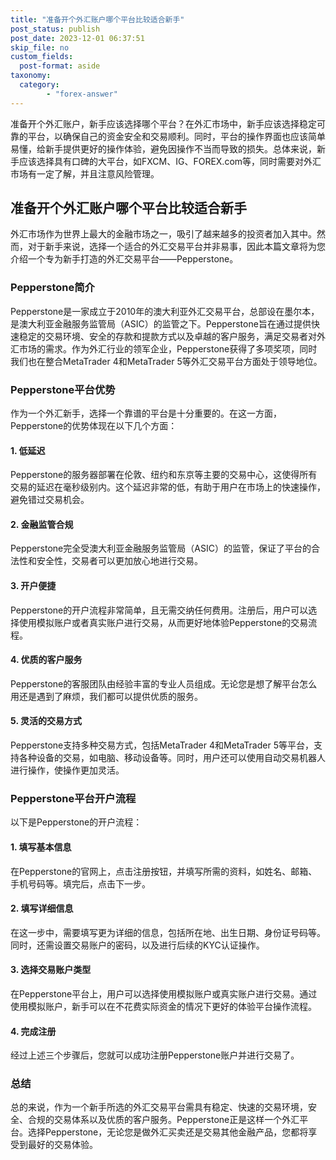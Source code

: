 ```yaml
---
title: "准备开个外汇账户哪个平台比较适合新手"
post_status: publish
post_date: 2023-12-01 06:37:51
skip_file: no
custom_fields: 
  post-format: aside
taxonomy:
  category:
        - "forex-answer"
---
```


准备开个外汇账户，新手应该选择哪个平台？在外汇市场中，新手应该选择稳定可靠的平台，以确保自己的资金安全和交易顺利。同时，平台的操作界面也应该简单易懂，给新手提供更好的操作体验，避免因操作不当而导致的损失。总体来说，新手应该选择具有口碑的大平台，如FXCM、IG、FOREX.com等，同时需要对外汇市场有一定了解，并且注意风险管理。

## 准备开个外汇账户哪个平台比较适合新手

外汇市场作为世界上最大的金融市场之一，吸引了越来越多的投资者加入其中。然而，对于新手来说，选择一个适合的外汇交易平台并非易事，因此本篇文章将为您介绍一个专为新手打造的外汇交易平台——Pepperstone。

### Pepperstone简介

Pepperstone是一家成立于2010年的澳大利亚外汇交易平台，总部设在墨尔本，是澳大利亚金融服务监管局（ASIC）的监管之下。Pepperstone旨在通过提供快速稳定的交易环境、安全的存款和提款方式以及卓越的客户服务，满足交易者对外汇市场的需求。作为外汇行业的领军企业，Pepperstone获得了多项奖项，同时我们也在整合MetaTrader 4和MetaTrader 5等外汇交易平台方面处于领导地位。

### Pepperstone平台优势

作为一个外汇新手，选择一个靠谱的平台是十分重要的。在这一方面，Pepperstone的优势体现在以下几个方面：

#### 1. 低延迟

Pepperstone的服务器部署在伦敦、纽约和东京等主要的交易中心，这使得所有交易的延迟在毫秒级别内。这个延迟非常的低，有助于用户在市场上的快速操作，避免错过交易机会。

#### 2. 金融监管合规

Pepperstone完全受澳大利亚金融服务监管局（ASIC）的监管，保证了平台的合法性和安全性，交易者可以更加放心地进行交易。

#### 3. 开户便捷

Pepperstone的开户流程非常简单，且无需交纳任何费用。注册后，用户可以选择使用模拟账户或者真实账户进行交易，从而更好地体验Pepperstone的交易流程。

#### 4. 优质的客户服务

Pepperstone的客服团队由经验丰富的专业人员组成。无论您是想了解平台怎么用还是遇到了麻烦，我们都可以提供优质的服务。

#### 5. 灵活的交易方式

Pepperstone支持多种交易方式，包括MetaTrader 4和MetaTrader 5等平台，支持各种设备的交易，如电脑、移动设备等。同时，用户还可以使用自动交易机器人进行操作，使操作更加灵活。

### Pepperstone平台开户流程

以下是Pepperstone的开户流程：

#### 1. 填写基本信息

在Pepperstone的官网上，点击注册按钮，并填写所需的资料，如姓名、邮箱、手机号码等。填完后，点击下一步。

#### 2. 填写详细信息

在这一步中，需要填写更为详细的信息，包括所在地、出生日期、身份证号码等。同时，还需设置交易账户的密码，以及进行后续的KYC认证操作。

#### 3. 选择交易账户类型

在Pepperstone平台上，用户可以选择使用模拟账户或真实账户进行交易。通过使用模拟账户，新手可以在不花费实际资金的情况下更好的体验平台操作流程。

#### 4. 完成注册

经过上述三个步骤后，您就可以成功注册Pepperstone账户并进行交易了。

### 总结

总的来说，作为一个新手所选的外汇交易平台需具有稳定、快速的交易环境，安全、合规的交易体系以及优质的客户服务。Pepperstone正是这样一个外汇平台。选择Pepperstone，无论您是做外汇买卖还是交易其他金融产品，您都将享受到最好的交易体验。